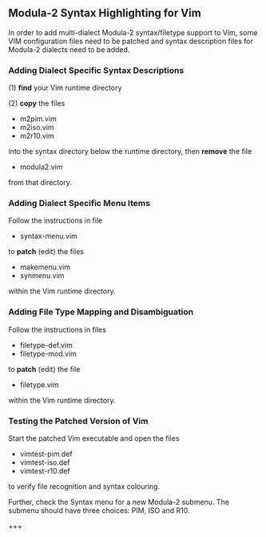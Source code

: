 ## Modula-2 Syntax Highlighting for Vim

In order to add multi-dialect Modula-2 syntax/filetype support to Vim,
some VIM configuration files need to be patched and syntax description
files for Modula-2 dialects need to be added.

### Adding Dialect Specific Syntax Descriptions ####

(1) **find** your Vim runtime directory

(2) **copy** the files

* m2pim.vim
* m2iso.vim
* m2r10.vim

into the syntax directory below the runtime directory,
then **remove** the file

* modula2.vim

from that directory.

### Adding Dialect Specific Menu Items ###

Follow the instructions in file

* syntax-menu.vim

to **patch** (edit) the files

* makemenu.vim
* synmenu.vim

within the Vim runtime directory.

### Adding File Type Mapping and Disambiguation ###

Follow the instructions in files

* filetype-def.vim
* filetype-mod.vim

to **patch** (edit) the file

* filetype.vim

within the Vim runtime directory.

### Testing the Patched Version of Vim ###

Start the patched Vim executable and open the files

* vimtest-pim.def
* vimtest-iso.def
* vimtest-r10.def

to verify file recognition and syntax colouring.

Further, check the Syntax menu for a new Modula-2 submenu.
The submenu should have three choices: PIM, ISO and R10.

+++
